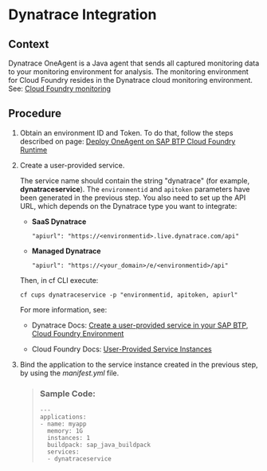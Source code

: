 <!-- loio1610eac123c04d07babaf89c47d82c91 -->

# Dynatrace Integration



<a name="loio1610eac123c04d07babaf89c47d82c91__context_p1l_rrd_p2b"/>

## Context

Dynatrace OneAgent is a Java agent that sends all captured monitoring data to your monitoring environment for analysis. The monitoring environment for Cloud Foundry resides in the Dynatrace cloud monitoring environment. See: [Cloud Foundry monitoring](https://www.dynatrace.com/support/help/how-to-use-dynatrace/infrastructure-monitoring/container-platform-monitoring/cloud-foundry-monitoring)



<a name="loio1610eac123c04d07babaf89c47d82c91__steps_w3f_srd_p2b"/>

## Procedure

1.  Obtain an environment ID and Token. To do that, follow the steps described on page: [Deploy OneAgent on SAP BTP Cloud Foundry Runtime](https://www.dynatrace.com/support/help/setup-and-configuration/setup-on-container-platforms/cloud-foundry/deploy-oneagent-on-sap-cloud-platform-for-application-only-monitoring#deploy-oneagent-on-sap-btp-cloud-foundry-runtime)

2.  Create a user-provided service.

    The service name should contain the string "dynatrace" \(for example, **dynatraceservice**\). The `environmentid` and `apitoken` parameters have been generated in the previous step. You also need to set up the API URL, which depends on the Dynatrace type you want to integrate:

    -   **SaaS Dynatrace**

        ```
        "apiurl": "https://<environmentid>.live.dynatrace.com/api"
        ```

    -   **Managed Dynatrace**

        ```
        "apiurl": "https://<your_domain>/e/<environmentid>/api"
        ```


    Then, in cf CLI execute:

    ```
    cf cups dynatraceservice -p "environmentid, apitoken, apiurl"
    ```

    For more information, see:

    -   Dynatrace Docs: [Create a user-provided service in your SAP BTP, Cloud Foundry Environment](https://www.dynatrace.com/support/help/setup-and-configuration/setup-on-container-platforms/cloud-foundry/deploy-oneagent-on-sap-cloud-platform-for-application-only-monitoring#create-a-user-provided-service-in-your-sap-btp-cloud-foundry-environment)

    -   Cloud Foundry Docs: [User-Provided Service Instances](https://docs.cloudfoundry.org/devguide/services/user-provided.html)


3.  Bind the application to the service instance created in the previous step, by using the *manifest.yml* file.

    > ### Sample Code:  
    > ```
    > ---
    > applications:
    > - name: myapp
    >   memory: 1G
    >   instances: 1
    >   buildpack: sap_java_buildpack
    >   services:
    >   - dynatraceservice
    > ```


